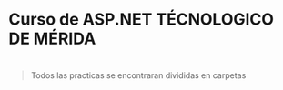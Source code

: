 # Curso de ASP.NET TÉCNOLOGICO DE MÉRIDA <h1>

> Todos las practicas se encontraran divididas en carpetas
